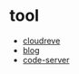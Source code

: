 # tool
- [cloudreve](http://cloud.agiantii.fun)
- [blog](http://blog.agiantii.fun)
- [code-server](http://code.agiantii.fun/login)
